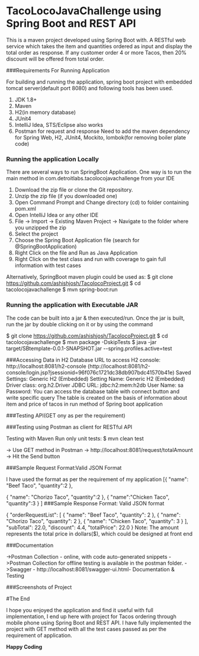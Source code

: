 # TacoLocoJavaChallenge using Spring Boot and REST API
This is a maven project developed using Spring Boot with. A RESTful web service which takes the item and quantities ordered as input and display the total order as response.
If any customer order 4 or more Tacos, then 20% discount will be offered from total order.
 
###Requirements For Running Application

For building and running the application, spring boot project with embedded tomcat server(default port 8080) and following tools has been used.
1. JDK 1.8+
2. Maven
3. H2(in memory database)
4. JUnit4
5. IntelliJ Idea, STS/Eclipse also works
5. Postman for request and response
Need to add the maven dependency for  Spring Web, H2, JUnit4, Mockito, lombok(for removing boiler plate code) 

### Running the application Locally
There are several ways to run SpringBoot Application. One way is to run the main method in com.detroitlabs.tacolocojavachallenge from your IDE
1. Download the zip file or clone the Git repository.
2. Unzip the zip file (if you downloaded one)
3. Open Command Prompt and Change directory (cd) to folder containing pom.xml
4. Open IntelliJ Idea or any other IDE
5. File -> Import -> Existing Maven Project -> Navigate to the folder where you unzipped the zip
6. Select the project
7. Choose the Spring Boot Application file (search for @SpringBootApplication)
8. Right Click on the file and Run as Java Application
9. Right Click on the test class and run with coverage to gain full information with test cases

Alternatively, SpringBoot maven plugin could be used as:
$ git clone https://github.com/ashishjosh/TacolocoProject.git
$ cd tacolocojavachallenge
$ mvn spring-boot:run

### Running the application with Executable JAR
The code can be built into a jar & then executed/run. 
Once the jar is built, run the jar by double clicking on it or by using the command

$ git clone https://github.com/ashishjosh/TacolocoProject.git
$ cd tacolocojavachallenge
$ mvn package -DskipTests
$ java -jar target/SBtemplate-0.0.1-SNAPSHOT.jar --spring.profiles.active=test

###Accessing Data in H2 Database
URL to access H2 console: http://localhost:8081/h2-console
(http://localhost:8081/h2-console/login.jsp?jsessionid=96f076c1721dc38db907bdc41570b41e)
Saved Settings: Generic H2 (Embedded)
Setting Name: Generic H2 (Embedded)
Driver class: org.h2.Driver
JDBC URL: jdbc:h2:mem:h2db
User Name: sa
Password:
You can access the database table with connect button and write specific query
The table is created on the basis of information about item and price of tacos in run method of Spring boot application

###Testing API(GET ony as per the requirement)

###Testing using Postman as client for RESTful API

Testing with Maven
Run only unit tests:
$ mvn clean test

-> Use GET method in Postman
-> http://localhost:8081/request/totalAmount
-> Hit the Send button

###Sample Request Format:Valid JSON Format

I have used the format as per the requirement of my application
[{
    "name": "Beef Taco",
    "quantity":2
},

{
    "name": "Chorizo Taco",
    "quantity":2
},
{
"name":"Chicken Taco",
"quantity":3
}
]
###Sample Response Format: Valid JSON format

 {
     "orderRequestList": [
         {
             "name": "Beef Taco",
             "quantity": 2
         },
         {
             "name": "Chorizo Taco",
             "quantity": 2
         },
         {
             "name": "Chicken Taco",
             "quantity": 3
         }
     ],
     "subTotal": 22.0,
     "discount": 4.4,
     "totalPrice": 22.0
 }
 Note: The amount represents the total price in dollars($), 
 which could be designed at front end
 
###Documentation
 
->Postman Collection - online, with code auto-generated snippets
->Postman Collection for offline testing is available in the postman folder.
->Swagger - http://localhost:8081/swagger-ui.html- Documentation & Testing

###Screenshots of Project

#The End

I hope you enjoyed the application and find it useful with full implementation, I end up here with project for Tacos ordering through mobile phone 
using Spring Boot and REST API. I have fully implemented the project with GET method with all the test cases passed as per the requirement of application.  

**Happy Coding**


